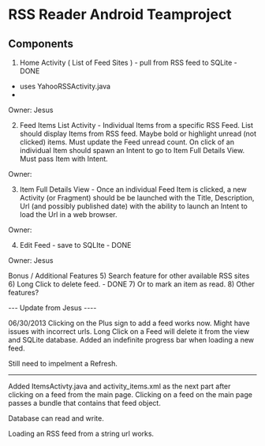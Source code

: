 RSS Reader Android Teamproject
===========

Components
----------

1) Home Activity ( List of Feed Sites ) - pull from RSS feed to SQLite - DONE
- uses YahooRSSActivity.java
- 

Owner: Jesus

2) Feed Items List Activity - Individual Items from a specific RSS Feed.  List should display Items from RSS feed.  Maybe bold or highlight unread (not clicked) items.  Must update the Feed unread count.
On click of an individual Item should spawn an Intent to go to Item Full Details View.  Must pass Item with Intent.

Owner:

3) Item Full Details View - Once an individual Feed Item is clicked, a new Activity (or Fragment) should be be launched with the Title, Description, Url (and possibly published date) with the ability to launch an Intent to load the Url in a web browser.

Owner:

4) Edit Feed - save to SQLIte - DONE

Owner: Jesus

Bonus / Additional Features
5) Search feature for other available RSS sites
6) Long Click to delete feed. - DONE
7) Or to mark an item as read. 
8) Other features?

--- Update from Jesus ----

06/30/2013
Clicking on the Plus sign to add a feed works now.  Might have issues with incorrect urls.
Long Click on a Feed will delete it from the view and SQLite database.
Added an indefinite progress bar when loading a new feed.

Still need to impelment a Refresh.

------
Added ItemsActivty.java and activity_items.xml as the next part after clicking on a feed from the main page.  Clicking on a feed on the main page passes a bundle that contains that feed object.

Database can read and write.

Loading an RSS feed from a string url works.


